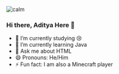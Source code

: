![calm](chacha.png)
### Hi there, Aditya Here 👋
- 🔭 I’m currently studying 😢
- 🌱 I’m currently learning Java
- 💬 Ask me about HTML
- 😄 Pronouns: He/Him
- ⚡ Fun fact: I am also a Minecraft player
